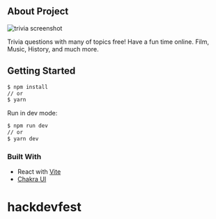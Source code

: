 ## About Project

![trivia screenshot](https://user-images.githubusercontent.com/68721455/146846613-c9fcf5b9-3bf6-4997-b2da-434b3d4c9fdc.png)

Trivia questions with many of topics free! Have a fun time online. Film, Music, History, and much more.

## Getting Started

```sh
$ npm install
// or
$ yarn
```

Run in dev mode:

```sh
$ npm run dev
// or
$ yarn dev
```

### Built With

- React with [Vite](https://vitejs.dev)
- [Chakra UI](https://chakra-ui.com/)
# hackdevfest
